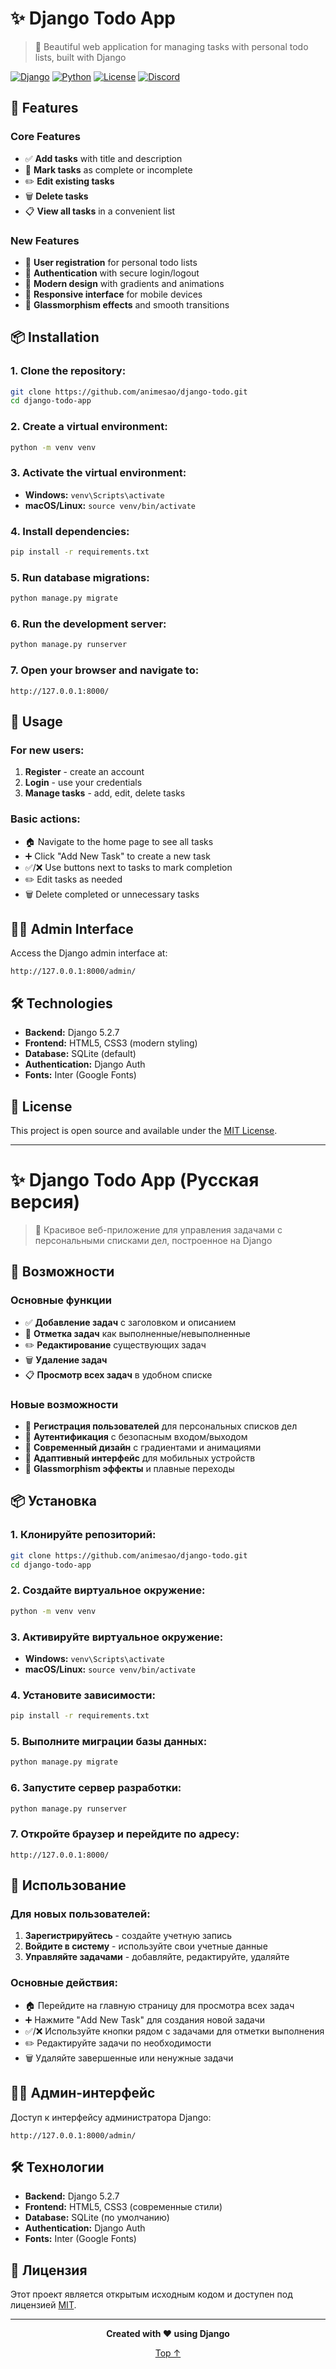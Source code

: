 # ✨ Django Todo App

> 🌟 Beautiful web application for managing tasks with personal todo lists, built with Django

[![Django](https://img.shields.io/badge/Django-5.2.7-green.svg)](https://www.djangoproject.com/)
[![Python](https://img.shields.io/badge/Python-3.x-blue.svg)](https://www.python.org/)
[![License](https://img.shields.io/badge/License-MIT-yellow.svg)](LICENSE)
[![Discord](https://img.shields.io/badge/discord-red.svg)](https://dsc.gg/alfheimguide)

## 🚀 Features

### Core Features
- ✅ **Add tasks** with title and description
- 🔄 **Mark tasks** as complete or incomplete
- ✏️ **Edit existing tasks**
- 🗑️ **Delete tasks**
- 📋 **View all tasks** in a convenient list

### New Features
- 👤 **User registration** for personal todo lists
- 🔐 **Authentication** with secure login/logout
- 🎨 **Modern design** with gradients and animations
- 📱 **Responsive interface** for mobile devices
- 🌈 **Glassmorphism effects** and smooth transitions

## 📦 Installation

### 1. Clone the repository:
```bash
git clone https://github.com/animesao/django-todo.git
cd django-todo-app
```

### 2. Create a virtual environment:
```bash
python -m venv venv
```

### 3. Activate the virtual environment:
- **Windows:** `venv\Scripts\activate`
- **macOS/Linux:** `source venv/bin/activate`

### 4. Install dependencies:
```bash
pip install -r requirements.txt
```

### 5. Run database migrations:
```bash
python manage.py migrate
```

### 6. Run the development server:
```bash
python manage.py runserver
```

### 7. Open your browser and navigate to:
```
http://127.0.0.1:8000/
```

## 🎯 Usage

### For new users:
1. **Register** - create an account
2. **Login** - use your credentials
3. **Manage tasks** - add, edit, delete tasks

### Basic actions:
- 🏠 Navigate to the home page to see all tasks
- ➕ Click "Add New Task" to create a new task
- ✅/❌ Use buttons next to tasks to mark completion
- ✏️ Edit tasks as needed
- 🗑️ Delete completed or unnecessary tasks

## 👨‍💼 Admin Interface

Access the Django admin interface at:
```
http://127.0.0.1:8000/admin/
```

## 🛠️ Technologies

- **Backend:** Django 5.2.7
- **Frontend:** HTML5, CSS3 (modern styling)
- **Database:** SQLite (default)
- **Authentication:** Django Auth
- **Fonts:** Inter (Google Fonts)

## 📄 License

This project is open source and available under the [MIT License](LICENSE).

---

# ✨ Django Todo App (Русская версия)

> 🌟 Красивое веб-приложение для управления задачами с персональными списками дел, построенное на Django

## 🚀 Возможности

### Основные функции
- ✅ **Добавление задач** с заголовком и описанием
- 🔄 **Отметка задач** как выполненные/невыполненные
- ✏️ **Редактирование** существующих задач
- 🗑️ **Удаление задач**
- 📋 **Просмотр всех задач** в удобном списке

### Новые возможности
- 👤 **Регистрация пользователей** для персональных списков дел
- 🔐 **Аутентификация** с безопасным входом/выходом
- 🎨 **Современный дизайн** с градиентами и анимациями
- 📱 **Адаптивный интерфейс** для мобильных устройств
- 🌈 **Glassmorphism эффекты** и плавные переходы

## 📦 Установка

### 1. Клонируйте репозиторий:
```bash
git clone https://github.com/animesao/django-todo.git
cd django-todo-app
```

### 2. Создайте виртуальное окружение:
```bash
python -m venv venv
```

### 3. Активируйте виртуальное окружение:
- **Windows:** `venv\Scripts\activate`
- **macOS/Linux:** `source venv/bin/activate`

### 4. Установите зависимости:
```bash
pip install -r requirements.txt
```

### 5. Выполните миграции базы данных:
```bash
python manage.py migrate
```

### 6. Запустите сервер разработки:
```bash
python manage.py runserver
```

### 7. Откройте браузер и перейдите по адресу:
```
http://127.0.0.1:8000/
```

## 🎯 Использование

### Для новых пользователей:
1. **Зарегистрируйтесь** - создайте учетную запись
2. **Войдите в систему** - используйте свои учетные данные
3. **Управляйте задачами** - добавляйте, редактируйте, удаляйте

### Основные действия:
- 🏠 Перейдите на главную страницу для просмотра всех задач
- ➕ Нажмите "Add New Task" для создания новой задачи
- ✅/❌ Используйте кнопки рядом с задачами для отметки выполнения
- ✏️ Редактируйте задачи по необходимости
- 🗑️ Удаляйте завершенные или ненужные задачи

## 👨‍💼 Админ-интерфейс

Доступ к интерфейсу администратора Django:
```
http://127.0.0.1:8000/admin/
```

## 🛠️ Технологии

- **Backend:** Django 5.2.7
- **Frontend:** HTML5, CSS3 (современные стили)
- **Database:** SQLite (по умолчанию)
- **Authentication:** Django Auth
- **Fonts:** Inter (Google Fonts)

## 📄 Лицензия

Этот проект является открытым исходным кодом и доступен под лицензией [MIT](LICENSE).

---

<div align="center">
  <p><strong>Created with ❤️ using Django</strong></p>
  <p>
    <a href="#django-todo-app">Top ↑</a>
  </p>
</div>
